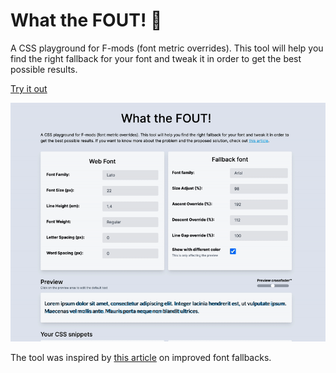 # What the FOUT! 🤌

A CSS playground for F-mods (font metric overrides). This tool will help you find the right fallback for your font and tweak it in order to get the best possible results.

[Try it out](https://antoniocosentino.github.io/what-the-fout/)

![WTF demo](/public/demo.gif)

The tool was inspired by [this article]() on improved font fallbacks.
